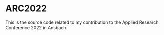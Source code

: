 # ARC2022
This is the source code related to my contribution to the Applied Research Conference 2022 in Ansbach.
